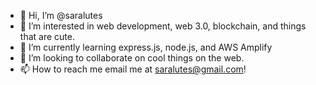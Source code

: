 - 👋 Hi, I’m @saralutes
- 👀 I’m interested in web development, web 3.0, blockchain, and things that are cute.
- 🌱 I’m currently learning express.js, node.js, and AWS Amplify
- 💞️ I’m looking to collaborate on cool things on the web.
- 📫 How to reach me email me at saralutes@gmail.com!

<!---
saralutes/saralutes is a ✨ special ✨ repository because its `README.md` (this file) appears on your GitHub profile.
You can click the Preview link to take a look at your changes.
--->
